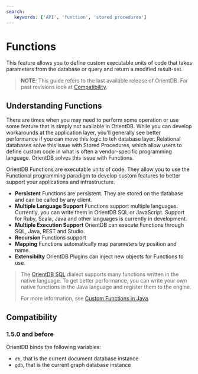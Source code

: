```yaml
---
search:
   keywords: ['API', 'function', 'stored procedures']
---
```


# Functions

This feature allows you to define custom executable units of code that takes parameters from the database or query and return a modified result-set.


>**NOTE**: This guide refers to the last available release of OrientDB. For past revisions look at [Compatibility](#compatibility).

## Understanding Functions

There are times when you may need to perform some operation or use some feature that is simply not available in OrientDB.  While you can develop workarounds at the application layer, you'll generally see better performance if you can move this logic to teh database layer.  Relational databases solve this issue with Stored Procedures, which allow users to define custom code in what is often a vendor-specific programming language.  OrientDB solves this issue with Functions.

OrientDB Functions are executable units of code.  They allow you to use the Functional programming paradigm to develop custom features to better support your applications and infrastructure.

- **Persistent** Functions are persistent.  They are stored on the database and can be called by any client.
- **Multiple Language Support** Functions support multiple languages.  Currently, you can write them in OrientDB SQL or JavaScript.  Support for Ruby, Scala, Java and other languages is currently in development.
- **Multiple Execution Support** OrientDB can execute Functions through SQL, Java, REST and Studio.
- **Recursion** Functions support 
- **Mapping** Functions automatically map parameters by position and name.
- **Extensibilty** OrientDB Plugins can inject new objects for Functions to use.



>The [OrientDB SQL](SQL.md) dialect supports many functions written in the native language.  To get better performance, you can write your own native functions in the Java language and register them to the engine. 
>
>For more information, see [Custom Functions in Java](SQL-Functions.md#custom-functions-in-java).


## Compatibility

### 1.5.0 and before

OrientDB binds the following variables:
- `db`, that is the current document database instance
- `gdb`, that is the current graph database instance
